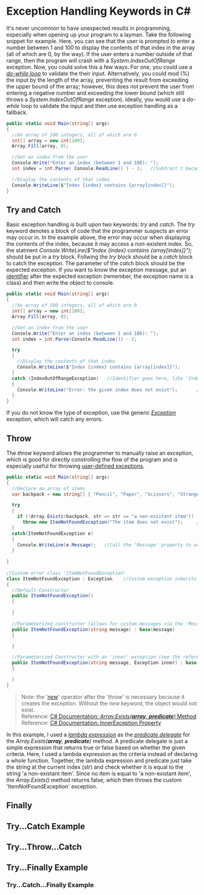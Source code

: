 # Exception Handling Keywords in C#
It's never uncommon to have unexpected results in programming, especially when opening up your program to a layman. Take the following snippet for example. Here, 
you can see that the user is prompted to enter a number between 1 and 100 to display the contents of that index in the array (all of which are 0, by the way). If 
the user enters a number outside of that range, then the program will crash with a _System.IndexOutOfRange_ exception. Now, you could solve this a few ways. For one,
you could use a [_do-while loop_](https://github.com/EthanC2/Notes-and-Writeups/blob/main/C%23/ControlFlow/Loops.md#dowhile-statement) to validate the their input.
Alternatively, you could mod (%) the input by the length of the array, preventing the result from exceeding the upper bound of the array; however, this does not prevent
the user from entering a negative number and exceeding the lower bound (which still throws a _System.IndexOutOfRange_ exception). Ideally, you would use a _do-while_ loop
to validate the input and then use exception handling as a fallback.

```C#
public static void Main(string[] args)
{
  //An array of 100 integers, all of which are 0
  int[] array = new int[100];   
  Array.Fill(array, 0);

  //Get an index from the user
  Console.Write("Enter an index (between 1 and 100): ");
  int index = int.Parse( Console.ReadLine() ) - 1;   //Subtract 1 because the max index is 99

  //Display the contents of that index
  Console.WriteLine($"Index {index} contains {array[index]}");
}
```

## Try and Catch
Basic exception handling is built upon two keywords: _try_ and _catch_. The _try_ keyword denotes a block of code that the programmer suspects an error
may occur in. In the example above, the error may occur when displaying the contents of the index, because it may access a non-existent index. So, the statment
_Console.WriteLine($"Index {index} contains {array\[index\]}");_ should be put in a _try_ block. Follwing the _try_ block should be a _catch_ block to catch the
exception. The parameter of the _catch_ block should be the expected exception. If you want to know the exception message, put an [identifier](https://docs.microsoft.com/en-us/cpp/c-language/c-identifiers?view=msvc-160) after the expected exception (remember, the exception name is a class) and then write the object to console.

```C#
public static void Main(string[] args)
{
  //An array of 100 integers, all of which are 0
  int[] array = new int[100];
  Array.Fill(array, 0);

  //Get an index from the user
  Console.Write("Enter an index (between 1 and 100): ");
  int index = int.Parse(Console.ReadLine()) - 1;

  try
  {
    //Display the contents of that index
    Console.WriteLine($"Index {index} contains {array[index]}");
  }
  catch (IndexOutOfRangeException)   //Identifier goes here, like 'IndexOutOfRangeException e', where 'e' is the name of the object
  {
    Console.WriteLine("Error: the given index does not exist");       //Console.WriteLine(e);  would display the message
  }
}
```
If you do not know the type of exception, use the generic [_Exception_](https://docs.microsoft.com/en-us/dotnet/api/system.exception?view=net-5.0) exception, which will catch any errors.

## Throw
The _throw_ keyword allows the programmer to manually raise an exception, which is good for directly constrolling the flow of the program and is especially useful for throwing [user-defined exceptions](https://docs.microsoft.com/en-us/dotnet/standard/exceptions/how-to-create-user-defined-exceptions).
```C#
public static void Main(string[] args)
{
  //Declare an array of items
  var backpack = new string[] { "Pencil", "Paper", "Scissors", "Strange Relic from the 4th Age...?" };

  try
  {
    if (!Array.Exists(backpack, str => str == "a non-existant item"))  //If no item in the backpack is 'a non-existant item'
      throw new ItemNotFoundException("The item does not exist");     //Then, throw 'ItemNotFoundException' with the message 'The item does not exist'
  }
  catch(ItemNotFoundException e)
  {
    Console.WriteLine(e.Message);   //Call the 'Message' property to access the string 'The item does not exist'
  }
 
}
        
//Custom error class 'ItemNotFoundException'
class ItemNotFoundException : Exception    //Custom exception inherits from the 'Exception' class
{
  //Default Constructor
  public ItemNotFoundException()
  { 

  }
  
  //Parameterized constructor (allows for custom messages via the 'Message' property)
  public ItemNotFoundException(string message) : base(message)
  { 

  }

  //Parameterized Constructor with an 'inner' exception (see the references below).
  public ItemNotFoundException(string message, Exception inner) : base(message, inner)
  { 

  }
}
```
> Note: the '[_new_](https://docs.microsoft.com/en-us/dotnet/csharp/language-reference/operators/new-operator)' operator after the '_throw_' is necessary because it creates the exception. Without the _new_ keyword, the object would not exist. <br />
> Reference: [C# Documentation: _Array.Exists(**_array_**, **_predicate_**)_ Method](https://docs.microsoft.com/en-us/dotnet/api/system.array.exists?view=net-5.0) <br />
> Reference: [C# Documentation: InnerException Property](https://docs.microsoft.com/en-us/dotnet/api/system.exception.innerexception?view=net-5.0) <br />

In this example, I used a [_lambda expression_](https://docs.microsoft.com/en-us/dotnet/csharp/language-reference/operators/lambda-expressions) as the [_predicate delegate_](https://www.tutorialsteacher.com/csharp/csharp-predicate#:~:text=Predicate%20is%20the%20delegate%20like,a%20boolean%20%2D%20true%20or%20false.) for the _Array.Exists(**_array_**, **_predicate_**)_ method. A predicate delegate is just a simple expression that returns true or false based on whether the given criteria. Here,
I used a lambda expression as the criteria instead of declaring a whole function. Together, the lambda expression and predicate just take the string at the current index
(str) and check whether it is equal to the string 'a non-existant item'. Since no item is equal to 'a non-existant item', the _Array.Exists()_ method returns false, which
then throws the custom 'ItemNotFoundException' exception.



## Finally

## Try...Catch Example

## Try...Throw...Catch

## Try...Finally Example

### Try...Catch...Finally Example
